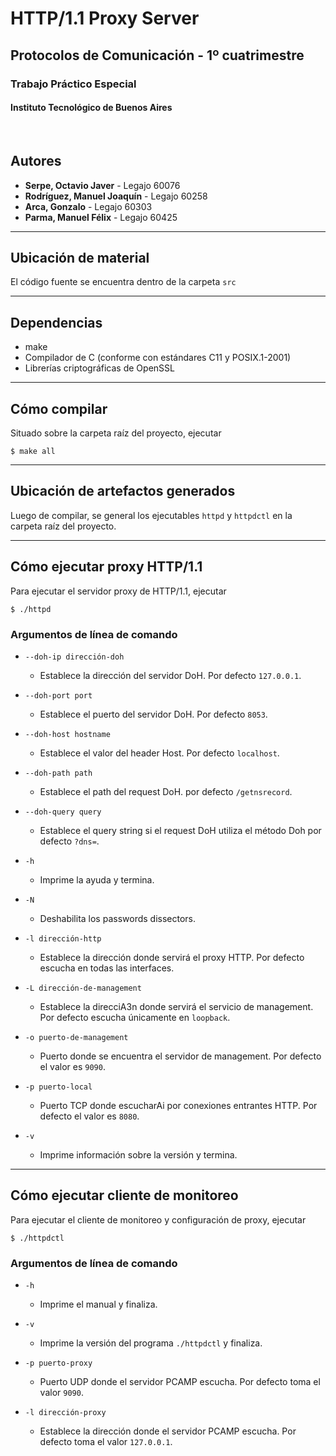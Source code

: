 # HTTP/1.1 Proxy Server
## Protocolos de Comunicación - 1º cuatrimestre
### Trabajo Práctico Especial
#### Instituto Tecnológico de Buenos Aires

<br/>

## Autores

* **Serpe, Octavio Javer** - Legajo 60076
* **Rodríguez, Manuel Joaquín** - Legajo 60258
* **Arca, Gonzalo** - Legajo 60303
* **Parma, Manuel Félix** - Legajo 60425

------------------------------------------------------------

## Ubicación de material

El código fuente se encuentra dentro de la carpeta `src`

------------------------------------------------------------

## Dependencias

* make
* Compilador de C (conforme con estándares C11 y POSIX.1-2001)
* Librerías criptográficas de OpenSSL

------------------------------------------------------------

## Cómo compilar

Situado sobre la carpeta raíz del proyecto, ejecutar

    $ make all

------------------------------------------------------------

## Ubicación de artefactos generados

Luego de compilar, se general los ejecutables `httpd` y `httpdctl` en la carpeta raíz del proyecto.

------------------------------------------------------------

## Cómo ejecutar proxy HTTP/1.1
Para ejecutar el servidor proxy de HTTP/1.1, ejecutar

    $ ./httpd

### Argumentos de línea de comando

- `--doh-ip dirección-doh`
    - Establece   la   dirección   del  servidor  DoH.   Por  defecto `127.0.0.1`.

- `--doh-port port`
    - Establece el puerto del servidor DoH.  Por defecto `8053`.

- `--doh-host hostname`
    - Establece el valor del header Host.  Por defecto `localhost`.

- `--doh-path path`
    - Establece el path del request DoH.  por defecto `/getnsrecord`.

- `--doh-query query`
    - Establece el query string si el request DoH utiliza el método Doh por defecto `?dns=`.

- `-h`
    - Imprime la ayuda y termina.

- `-N`     
    - Deshabilita los passwords dissectors.

- `-l dirección-http`
    - Establece  la  dirección  donde  servirá  el proxy HTTP. Por defecto escucha en todas las interfaces.

- `-L dirección-de-management`
    - Establece la direcciA3n donde servirá el  servicio  de  management. Por defecto escucha únicamente en `loopback`.

- `-o puerto-de-management`
    - Puerto  donde  se  encuentra  el  servidor  de  management.  Por
defecto el valor es `9090`.

- `-p puerto-local`
    - Puerto TCP donde escucharAi por conexiones entrantes HTTP. Por defecto el valor es `8080`.

- `-v`
    - Imprime información sobre la versión y termina.
  
------------------------------------------------------------

## Cómo ejecutar cliente de monitoreo

Para ejecutar el cliente de monitoreo y configuración de proxy, ejecutar

    $ ./httpdctl

### Argumentos de línea de comando
- `-h`
    - Imprime el manual y finaliza.

- `-v`
    - Imprime la versión del programa `./httpdctl` y finaliza.

- `-p puerto-proxy`
    - Puerto UDP donde el servidor PCAMP escucha. Por defecto toma el valor `9090`.

- `-l dirección-proxy`
    - Establece la dirección donde el servidor PCAMP escucha. Por defecto toma el valor `127.0.0.1`.